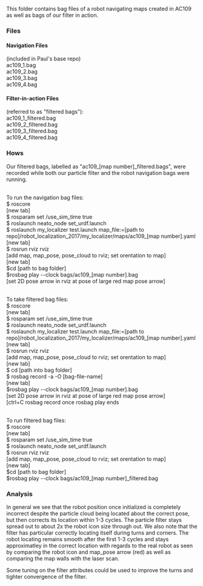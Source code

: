 This folder contains bag files of a robot navigating maps created in AC109 as well as bags of our filter in action. 

<h3>Files</h3>

<h4>Navigation Files</h4> 
(included in Paul's base repo) <br>
ac109_1.bag <br>
ac109_2.bag <br>
ac109_3.bag <br>
ac109_4.bag 

<h4>Filter-in-action Files</h4> 
(referred to as "filtered bags"): <br>
ac109_1_filtered.bag <br>
ac109_2_filtered.bag <br>
ac109_3_filtered.bag <br>
ac109_4_filtered.bag 

<h3>Hows</h3>

Our filtered bags, labelled as "ac109_[map number]_filtered.bags", were recorded while both our particle filter and the robot navigation bags were running. <br> <br> 

To run the navigation bag files:<br>
$ roscore<br>
[new tab]<br>
$ rosparam set /use_sim_time true<br>
$ roslaunch neato_node set_urdf.launch<br>
$ roslaunch my_localizer test.launch map_file:=[path to repo]/robot_localization_2017/my_localizer/maps/ac109_[map number].yaml<br>
[new tab]<br>
$ rosrun rviz rviz<br>
[add map, map_pose, pose_cloud to rviz; set orentation to map]<br>
[new tab]<br>
$cd [path to bag folder]<br>
$rosbag play --clock bags/ac109_[map number].bag<br>
[set 2D pose arrow in rviz at pose of large red map pose arrow]<br><br>

To take filtered bag files:<br>
$ roscore<br>
[new tab]<br>
$ rosparam set /use_sim_time true<br>
$ roslaunch neato_node set_urdf.launch<br>
$ roslaunch my_localizer test.launch map_file:=[path to repo]/robot_localization_2017/my_localizer/maps/ac109_[map number].yaml<br>
[new tab]<br>
$ rosrun rviz rviz<br>
[add map, map_pose, pose_cloud to rviz; set orentation to map]<br>
[new tab]<br>
$ cd [path into bag folder]<br>
$ rosbag record -a -O [bag-file-name]<br>
[new tab]<br>
$rosbag play --clock bags/ac109_[map number].bag<br>
[set 2D pose arrow in rviz at pose of large red map pose arrow]<br>
[ctrl+C rosbag record once rosbag play ends<br><br>

To run filtered bag files:<br>
$ roscore<br>
[new tab]<br>
$ rosparam set /use_sim_time true<br>
$ roslaunch neato_node set_urdf.launch<br>
$ rosrun rviz rviz<br>
[add map, map_pose, pose_cloud to rviz; set orentation to map]<br>
[new tab]<br>
$cd [path to bag folder]<br>
$rosbag play --clock bags/ac109_[map number]_filtered.bag


<h3>Analysis</h3>

In general we see that the robot position once initialized is completely incorrect despite the particle cloud being located about the correct pose, but then corrects its location within 1-3 cycles. The particle filter stays spread out to about 2x the robot icon size through out. We also note that the filter has particular correctly locating itself during turns and corners.  The robot locating remains smooth after the first 1-3 cycles and stays approximatley in the correct location with regards to the real robot as seen by comparing the robot icon and map_pose arrow (red) as well as comparing the map walls with the laser scan. 

Some tuning on the filter attributes could be used to improve the turns and tighter convergence of the filter. 

